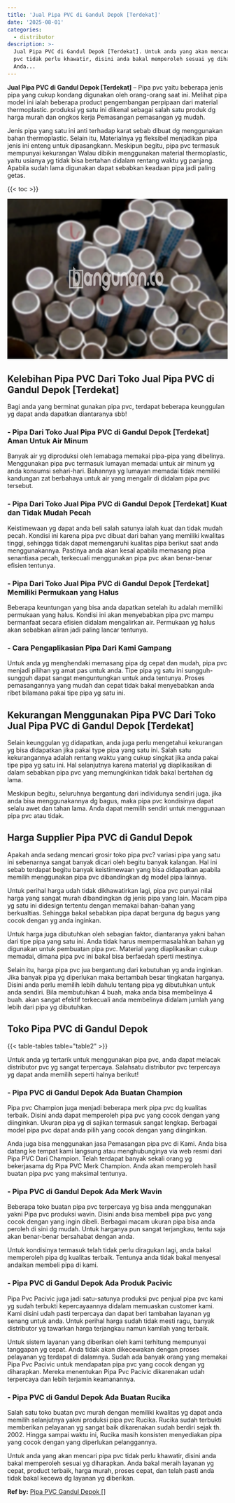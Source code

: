 ```yaml
---
title: 'Jual Pipa PVC di Gandul Depok [Terdekat]'
date: '2025-08-01'
categories:
  - distributor
description: >-
  Jual Pipa PVC di Gandul Depok [Terdekat]. Untuk anda yang akan mencari pipa
  pvc tidak perlu khawatir, disini anda bakal memperoleh sesuai yg diharapkan.
  Anda...
---
```


**Jual Pipa PVC di Gandul Depok \[Terdekat\]** – Pipa pvc yaitu beberapa jenis pipa yang cukup kondang digunakan oleh orang-orang saat ini. Melihat pipa model ini ialah beberapa product pengembangan perpipaan dari material thermoplastic. produksi yg satu ini dikenal sebagai salah satu produk dg harga murah dan ongkos kerja Pemasangan pemasangan yg mudah.

Jenis pipa yang satu ini anti terhadap karat sebab dibuat dg menggunakan bahan thermoplastic. Selain itu, Materialnya yg fleksibel menjadikan pipa jenis ini enteng untuk dipasangkann. Meskipun begitu, pipa pvc termasuk mempunyai kekurangan Walau dibikin menggunakan material thermoplastic, yaitu usianya yg tidak bisa bertahan didalam rentang waktu yg panjang. Apabila sudah lama digunakan dapat sebabkan keadaan pipa jadi paling getas.

{{< toc >}}

![Jual Pipa PVC di Gandul Depok [Terdekat]](/images/jaul-pipa-pvc-12.png)

## Kelebihan Pipa PVC Dari Toko Jual Pipa PVC di Gandul Depok \[Terdekat\]

Bagi anda yang berminat gunakan pipa pvc, terdapat beberapa keunggulan yg dapat anda dapatkan diantaranya sbb!

### \- Pipa Dari Toko Jual Pipa PVC di Gandul Depok \[Terdekat\] Aman Untuk Air Minum

Banyak air yg diproduksi oleh lemabaga memakai pipa-pipa yang dibelinya. Menggunakan pipa pvc termasuk lumayan memadai untuk air minum yg anda konsumsi sehari-hari. Bahannya yg lumayan memadai tidak memiliki kandungan zat berbahaya untuk air yang mengalir di didalam pipa pvc tersebut.

### \- Pipa Dari Toko Jual Pipa PVC di Gandul Depok \[Terdekat\] Kuat dan Tidak Mudah Pecah

Keistimewaan yg dapat anda beli salah satunya ialah kuat dan tidak mudah pecah. Kondisi ini karena pipa pvc dibuat dari bahan yang memiliki kwalitas tinggi, sehingga tidak dapat memengaruhi kualitas pipa berikut saat anda menggunakannya. Pastinya anda akan kesal apabila memasang pipa senantiasa pecah, terkecuali menggunakan pipa pvc akan benar-benar efisien tentunya.

### \- Pipa Dari Toko Jual Pipa PVC di Gandul Depok \[Terdekat\] Memiliki Permukaan yang Halus

Beberapa keuntungan yang bisa anda dapatkan setelah itu adalah memiliki permukaan yang halus. Kondisi ini akan menyebabkan pipa pvc mampu bermanfaat secara efisien didalam mengalirkan air. Permukaan yg halus akan sebabkan aliran jadi paling lancar tentunya.

### \- Cara Pengaplikasian Pipa Dari Kami Gampang

Untuk anda yg menghendaki memasang pipa dg cepat dan mudah, pipa pvc menjadi pilihan yg amat pas untuk anda. Tipe pipa yg satu ini sungguh-sungguh dapat sangat menguntungkan untuk anda tentunya. Proses pemasangannya yang mudah dan cepat tidak bakal menyebabkan anda ribet bilamana pakai tipe pipa yg satu ini.

## Kekurangan Menggunakan Pipa PVC Dari Toko Jual Pipa PVC di Gandul Depok \[Terdekat\]

Selain keunggulan yg didapatkan, anda juga perlu mengetahui kekurangan yg bisa didapatkan jika pakai type pipa yang satu ini. Salah satu kekurangannya adalah rentang waktu yang cukup singkat jika anda pakai tipe pipa yg satu ini. Hal selanjutnya karena material yg diaplikasikan di dalam sebabkan pipa pvc yang memungkinkan tidak bakal bertahan dg lama.

Meskipun begitu, seluruhnya bergantung dari individunya sendiri juga. jika anda bisa menggunakannya dg bagus, maka pipa pvc kondisinya dapat selalu awet dan tahan lama. Anda dapat memilih sendiri untuk menggunaan pipa pvc atau tidak.

## Harga Supplier Pipa PVC di Gandul Depok

Apakah anda sedang mencari grosir toko pipa pvc? variasi pipa yang satu ini sebenarnya sangat banyak dicari oleh begitu banyak kalangan. Hal ini sebab terdapat begitu banyak keistimewaan yang bisa didapatkan apabila memilih menggunakan pipa pvc dibandingkan dg model pipa lainnya.

Untuk perihal harga udah tidak dikhawatirkan lagi, pipa pvc punyai nilai harga yang sangat murah dibandingkan dg jenis pipa yang lain. Macam pipa yg satu ini didesign tertentu dengan memakai bahan-bahan yang berkualtias. Sehingga bakal sebabkan pipa dapat berguna dg bagus yang cocok dengan yg anda inginkan.

Untuk harga juga dibutuhkan oleh sebagian faktor, diantaranya yakni bahan dari tipe pipa yang satu ini. Anda tidak harus mempermasalahkan bahan yg digunakan untuk pembuatan pipa pvc. Material yang diaplikasikan cukup memadai, dimana pipa pvc ini bakal bisa berfaedah sperti mestinya.

Selain itu, harga pipa pvc jua bergantung dari kebutuhan yg anda inginkan. Jika banyak pipa yg diperlukan maka bertambah besar tingkatan harganya. Disini anda perlu memilih lebih dahulu tentang pipa yg dibutuhkan untuk anda sendiri. Bila membutuhkan 4 buah, maka anda bisa membelinya 4 buah. akan sangat efektif terkecuali anda membelinya didalam jumlah yang lebih dari pipa yg dibutuhkan.

## Toko Pipa PVC di Gandul Depok

{{< table-tables table="table2" >}}

Untuk anda yg tertarik untuk menggunakan pipa pvc, anda dapat melacak distributor pvc yg sangat terpercaya. Salahsatu distributor pvc terpercaya yg dapat anda memilih seperti halnya berikut!

### \- Pipa PVC di Gandul Depok Ada Buatan Champion

Pipa pvc Champion juga menjadi beberapa merk pipa pvc dg kualitas terbaik. Disini anda dapat memperoleh pipa pvc yang cocok dengan yang diinginkan. Ukuran pipa yg di sajikan termasuk sangat lengkap. Berbagai model pipa pvc dapat anda pilih yang cocok dengan yang diinginkan.

Anda juga bisa menggunakan jasa Pemasangan pipa pvc di Kami. Anda bisa datang ke tempat kami langsung atau menghubunginya via web resmi dari Pipa PVC Dari Champion. Telah terdapat banyak sekali orang yg bekerjasama dg Pipa PVC Merk Champion. Anda akan memperoleh hasil buatan pipa pvc yang maksimal tentunya.

### \- Pipa PVC di Gandul Depok Ada Merk Wavin

Beberapa toko buatan pipa pvc terpercaya yg bisa anda menggunakan yakni Pipa pvc produksi wavin. Disini anda bisa membeli pipa pvc yang cocok dengan yang ingin dibeli. Berbagai macam ukuran pipa bisa anda peroleh di sini dg mudah. Untuk harganya pun sangat terjangkau, tentu saja akan benar-benar bersahabat dengan anda.

Untuk kondisinya termasuk telah tidak perlu diragukan lagi, anda bakal memperoleh pipa dg kualitas terbaik. Tentunya anda tidak bakal menyesal andaikan membeli pipa di kami.

### \- Pipa PVC di Gandul Depok Ada Produk Pacivic

Pipa Pvc Pacivic juga jadi satu-satunya produksi pvc penjual pipa pvc kami yg sudah terbukti kepercayaannya didalam memuaskan customer kami. Kami disini udah pasti terpercaya dan dapat beri tambahan layanan yg senang untuk anda. Untuk perihal harga sudah tidak mesti ragu, banyak distributor yg tawarkan harga terjangkau namun kamilah yang terbaik.

Untuk sistem layanan yang diberikan oleh kami terhitung mempunyai tanggapan yg cepat. Anda tidak akan dikecewakan dengan proses pelayanan yg terdapat di dalamnya. Sudah ada banyak orang yang memakai Pipa Pvc Pacivic untuk mendapatan pipa pvc yang cocok dengan yg diharapkan. Mereka menentukan Pipa Pvc Pacivic dikarenakan udah terpercaya dan lebih terjamin keamanannya.

### \- Pipa PVC di Gandul Depok Ada Buatan Rucika

Salah satu toko buatan pvc murah dengan memiliki kwalitas yg dapat anda memilih selanjutnya yakni produksi pipa pvc Rucika. Rucika sudah terbukti memberikan pelayanan yg sangat baik dikarenakan sudah berdiri sejak th. 2002. Hingga sampai waktu ini, Rucika masih konsisten menyediakan pipa yang cocok dengan yang diperlukan pelanggannya.

Untuk anda yang akan mencari pipa pvc tidak perlu khawatir, disini anda bakal memperoleh sesuai yg diharapkan. Anda bakal meraih layanan yg cepat, product terbaik, harga murah, proses cepat, dan telah pasti anda tidak bakal kecewa dg layanan yg diberikan.

**Ref by:** [Pipa PVC Gandul Depok []](https://id.wikipedia.org/wiki/Pipa)
